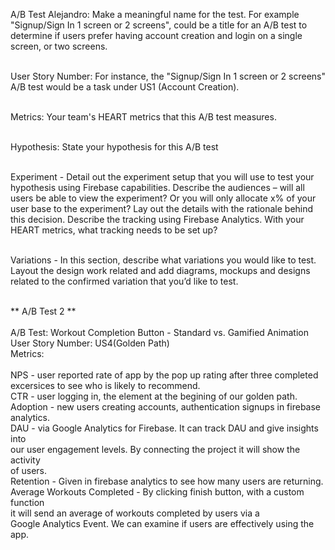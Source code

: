 A/B Test Alejandro:  Make a meaningful name for the test. For example  "Signup/Sign In 1 screen or 2 screens", could be a title for an A/B test to determine if users prefer having account creation and login on a single screen, or two screens.

<br>User Story Number: For instance, the "Signup/Sign In 1 screen or 2 screens" A/B test would be a task under US1 (Account Creation). 

<br>Metrics:  Your team's HEART metrics that this A/B test measures.

<br>Hypothesis: State your hypothesis for this A/B test


<br>Experiment - Detail out the experiment setup that you will use to test your hypothesis using Firebase capabilities. Describe the audiences – will all users be able to view the experiment? Or you will only allocate x% of your user base to the experiment? Lay out the details with the rationale behind this decision. Describe the tracking using Firebase Analytics. With your HEART metrics, what tracking needs to be set up? 

<br>Variations - In this section, describe what variations you would like to test. Layout the design work related and add diagrams, mockups and designs related to the confirmed variation that you’d like to test.

<br> ** A/B Test 2 **
<br> 
<br> A/B Test: Workout Completion Button - Standard vs. Gamified Animation 
<br> User Story Number: US4(Golden Path)
<br> Metrics: 
<br> 
<br> NPS - user reported rate of app by the pop up rating after three completed
<br> excersices to see who is likely to recommend. 
<br> CTR - user logging in, the element at the begining of our golden path. 
<br> Adoption - new users creating accounts, authentication signups in firebase 
<br> analytics.
<br> DAU - via Google Analytics for Firebase. It can track DAU and give insights into <br> our user engagement levels. By connecting the project it  will show the activity <br> of users.
<br> Retention - Given in firebase analytics to see how many users are returning. 
<br> Average Workouts Completed - By clicking finish button, with a custom function <br> it will send an average of workouts completed by users via a 
<br> Google Analytics Event. We can examine if users are effectively using the app. 
